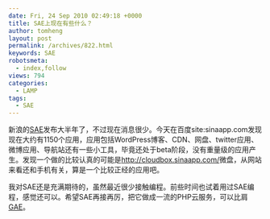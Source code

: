 ```yaml
---
date: Fri, 24 Sep 2010 02:49:18 +0000
title: SAE上现在有些什么？
author: tomheng
layout: post
permalink: /archives/822.html
keywords: SAE
robotsmeta:
  - index,follow
views: 794
categories:
  - LAMP
tags:
  - SAE
---
```

新浪的[SAE][1]发布大半年了，不过现在消息很少。今天在百度site:sinaapp.com发现现在大约有1150个应用，应用包括WordPress博客、CDN、网盘、twitter应用、微博应用、导航站还有一些小工具，毕竟还处于beta阶段，没有重量级的应用产生。发现一个做的比较认真的可能是<http://cloudbox.sinaapp.com/>微盘，从网站来看还和手机有关，算是一个比较正经的应用吧。

我对SAE还是充满期待的，虽然最近很少接触编程。前些时间也试着用过SAE编程，感觉还可以。希望SAE再接再厉，把它做成一流的PHP云服务，可以比肩[GAE][2]。

 [1]: http://sae.sina.com.cn/
 [2]: http://appengine.google.com/
